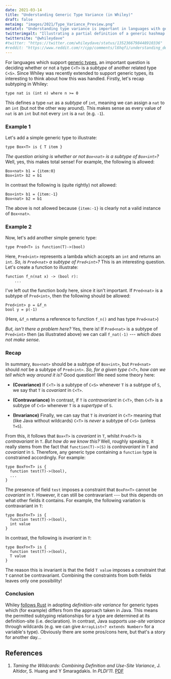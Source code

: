 ```yaml
---
date: 2021-03-14
title: "Understanding Generic Type Variance (in Whiley)"
draft: false
metaimg: "images/2021/Type_Variance_Preview.png"
metatxt: "Understanding type variance is important in languages with generic types.  So, I thought I'd take a look at this."
twitterimgalt: "Illustrating a partial definition of a generic hashmap."
twittersite: "@whileydave"
#twitter: "https://twitter.com/whileydave/status/1352366798448910336"
#reddit: "https://www.reddit.com/r/cpp/comments/l6hqfi/understanding_deadlock_detection_in_abseil/"
---
```


For languages which support [generic
types](https://en.wikipedia.org/wiki/Parametric_polymorphism), an
important question is deciding whether or not a type `C<T>` is a
_subtype_ of another related type `C<S>`.  Since Whiley was recently
extended to support generic types, its interesting to think about how
this was handled.  Firstly, let's recap subtyping in Whiley:

```[whiley]
type nat is (int n) where n >= 0
```
This defines a type `nat` as a _subtype_ of `int`, meaning we can assign a `nat` to an `int` (but not the other way around).  This makes sense as every value of `nat` is an `int` but not every `int` is a `nat` (e.g. `-1`).

### Example 1
Let's add a simple generic type to illustrate:

```
type Box<T> is { T item }
```

_The question arising is whether or not `Box<nat>` is a subtype of `Box<int>`?_ Well, yes, this makes total sense!  For example, the following is allowed:

```
Box<nat> b1 = {item:0}
Box<int> b2 = b1
```

In contrast the following is (quite rightly) not allowed:

```
Box<int> b1 = {item:-1}
Box<nat> b2 = b1
```

The above is not allowed because `{item:-1}` is clearly not a valid instance of `Box<nat>`.

### Example 2

Now, let's add another simple generic type:

```
type Pred<T> is function(T)->(bool)
```

Here, `Pred<int>` represents a lambda which accepts an `int` and
returns an `int`.  _So, is `Pred<nat>` a subtype of `Pred<int>`?_  This is an interesting question.  Let's create a function to illustrate:

```
function f_n(nat x) -> (bool r):
    ...
```

I've left out the function body here, since it isn't important.  If `Pred<nat>` is a subtype of `Pred<int>`, then the following should be allowed:

```
Pred<int> p = &f_n
bool y = p(-1)
```

(Here, `&f_n` returns a reference to function `f_n()` and has type `Pred<nat>`) 

_But, isn't there a problem here?_  Yes, there is!  If `Pred<nat>` is a subtype of `Pred<int>` then (as illustrated above) we can call `f_nat(-1)` --- _which does not make sense_.

### Recap

In summary, `Box<nat>` should be a subtype of `Box<int>`, but `Pred<nat>` should *not* be a subtype of `Pred<int>`.  _So, for a given type `C<T>`, how can we tell which way around it is?_  Good question! We need some theory here:

   * **(Covariance)** If `C<T>` is a subtype of `C<S>` whenever `T` is
a subtype of `S`, we say that `T` is _covariant_ in `C<T>`.

   * **(Contravariance)** In
contrast, if `T` is _contravariant_ in `C<T>`, then `C<T>` is a
subtype of `C<S>` whenever `T` is a _supertype_ of `S`.

   * **(Invariance)** Finally, we can say that `T` is _invariant_ in
`C<T>` meaning that (like Java without wildcards) `C<T>` is _never_ a
subtype of `C<S>` (unless `T=S`).

From this, it follows that `Box<T>` is _covariant_ in `T`, whilst `Pred<T>` is _contravariant_ in `T`.  _But how do we know this?_  Well, roughly speaking, it really stems from the fact that `function(T)->(S)` is _contravariant_ in `T` and _covariant_ in `S`.  Therefore, any generic type containing a `function` type is constrained accordingly.  For example:

```
type BoxFn<T> is {
  function test(T)->(bool),
  ...
}
```
The presence of field `test` imposes a constraint that `BoxFn<T>` cannot be _covariant_ in `T`.  However, it can still be contravariant --- but this depends on what other fields it contains.  For example, the following variation is contravariant in `T`:
```
type BoxFn<T> is {
  function test(T)->(bool),
  int value
}
```
In contrast, the following is _invariant_ in `T`:
```
type BoxFn<T> is {
  function test(T)->(bool),
  T value
}
```
The reason this is invariant is that the field `T value` imposes a constraint that `T` cannot be contravariant.  Combining the constraints from both fields leaves only one possibility!

### Conclusion

Whiley [follows
Rust](https://rustc-dev-guide.rust-lang.org/variance.html) in adopting
_definition-site variance_ for generic types which (for example)
differs from the approach taken in Java.  This means the permitted
subtyping relationships for a type are determined at its
definition-site (i.e. declaration).  In contrast, Java supports
*use-site variance* through wildcards (e.g. we can give `ArrayList<?
extends Number>` for a variable's type).  Obviously there are some
pros/cons here, but that's a story for another day...

## References

   1. _Taming the Wildcards: Combining Definition and Use-Site Variance_, J. Altidor, S. Huang and Y Smaragdakis.  In _PLDI'11_.  [PDF](https://yanniss.github.io/variance-pldi11.pdf)


